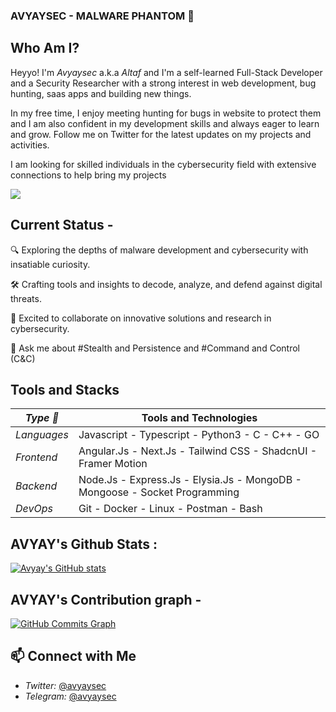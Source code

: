 




### AVYAYSEC - MALWARE PHANTOM 👾

## Who Am I?

Heyyo! I'm *Avyaysec* a.k.a *Altaf* and I'm a self-learned Full-Stack Developer and a Security Researcher with a strong interest in web development, bug hunting, saas apps and building new things.

In my free time, I enjoy meeting hunting for bugs in website to protect them and I am  also confident in my development skills and always eager to learn and grow. Follow me on Twitter for the latest updates on my projects and activities.

I am looking for skilled individuals in the cybersecurity field with extensive connections to help bring my projects

![](https://komarev.com/ghpvc/?username=avyaysec)

## Current Status -

🔍 Exploring the depths of malware development and cybersecurity with insatiable curiosity.

🛠️ Crafting tools and insights to decode, analyze, and defend against digital threats.

🚀 Excited to collaborate on innovative solutions and research in cybersecurity.

💭 Ask me about #Stealth and Persistence and #Command and Control (C&C)

## Tools and Stacks
| *Type 🦥*           | Tools and Technologies |
|----------------|------------------------|
| *Languages*  | Javascript - Typescript - Python3 - C - C++ - GO |
| *Frontend*   | Angular.Js - Next.Js - Tailwind CSS - ShadcnUI - Framer Motion |
| *Backend*    | Node.Js - Express.Js - Elysia.Js - MongoDB - Mongoose - Socket Programming |
| *DevOps*     | Git - Docker - Linux - Postman - Bash |


## AVYAY's Github Stats :
[![Avyay's GitHub stats](https://github-readme-stats.vercel.app/api?username=avyaysec)](https://github.com/avyaysec/github-readme-stats)

## AVYAY's Contribution graph -
<a href="https://www.github.com/avyaysec"><img src="https://github-readme-activity-graph.vercel.app/graph?username=avyaysec&theme=react-dark" alt="GitHub Commits Graph" /></a>







## 📫 Connect with Me
- *Twitter:* [@avyaysec](https://x.com/avyaysec)
- *Telegram:* [@avyaysec](https://t.me/avyaysec)

